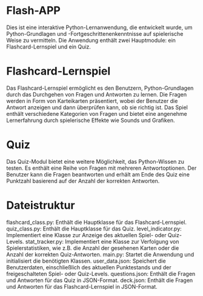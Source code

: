 # Flash-APP

Dies ist eine interaktive Python-Lernanwendung, die entwickelt wurde, um Python-Grundlagen und -Fortgeschrittenenkenntnisse auf spielerische Weise zu vermitteln. Die Anwendung enthält zwei Hauptmodule: ein Flashcard-Lernspiel und ein Quiz.

# Flashcard-Lernspiel
Das Flashcard-Lernspiel ermöglicht es den Benutzern, Python-Grundlagen durch das Durchgehen von Fragen und Antworten zu lernen. Die Fragen werden in Form von Karteikarten präsentiert, wobei der Benutzer die Antwort anzeigen und dann überprüfen kann, ob sie richtig ist. Das Spiel enthält verschiedene Kategorien von Fragen und bietet eine angenehme Lernerfahrung durch spielerische Effekte wie Sounds und Grafiken.

# Quiz
Das Quiz-Modul bietet eine weitere Möglichkeit, das Python-Wissen zu testen. Es enthält eine Reihe von Fragen mit mehreren Antwortoptionen. Der Benutzer kann die Fragen beantworten und erhält am Ende des Quiz eine Punktzahl basierend auf der Anzahl der korrekten Antworten.

# Dateistruktur
flashcard_class.py: Enthält die Hauptklasse für das Flashcard-Lernspiel.
quiz_class.py: Enthält die Hauptklasse für das Quiz.
level_indicator.py: Implementiert eine Klasse zur Anzeige des aktuellen Spiel- oder Quiz-Levels.
stat_tracker.py: Implementiert eine Klasse zur Verfolgung von Spielerstatistiken, wie z.B. die Anzahl der gesehenen Karten oder die Anzahl der korrekten Quiz-Antworten.
main.py: Startet die Anwendung und initialisiert die benötigten Klassen.
user_data.json: Speichert die Benutzerdaten, einschließlich des aktuellen Punktestands und der freigeschalteten Spiel- oder Quiz-Levels.
questions.json: Enthält die Fragen und Antworten für das Quiz in JSON-Format.
deck.json: Enthält die Fragen und Antworten für das Flashcard-Lernspiel in JSON-Format.
